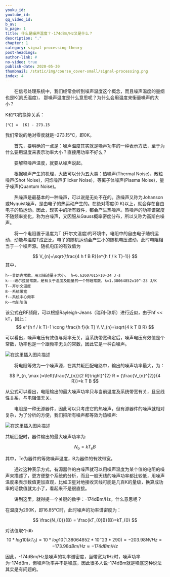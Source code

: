 ```yaml
---
youku_id: 
youtube_id: 
qq_video_id: 
b_av: 
b_page: 1
title: 什么是噪声温度？-174dBm/Hz又是什么？
description: "."
chapter: 1
category: signal-processing-theory
post-headings:
author-link: #
no-video: true
publish-date: 2020-05-30
thumbnail: /static/img/course_cover-small/signal-processing.png
index: 4
---
```



 


&emsp;&emsp;在信号处理系统中，我们经常会听到噪声温度这个概念，而且噪声温度的量纲也是K(凯氏温度)， 那噪声温度是什么意思呢？为什么会用温度来衡量噪声的大小？

K和℃的换算关系：
```
[℃] =  [K] - 273.15
```

我们常说的绝对零度就是−273.15℃，即0K。



&emsp;&emsp;首先，要明确的一点是：噪声温度其实就是噪声功率的一种表示方法，至于为什么要用温度来表示功率大小？直接用功率不好么？

&emsp;&emsp;要解释噪声温度，就要从噪声说起。

&emsp;&emsp;根据噪声产生的机理，大致可以分为五大类：热噪声(Thermal Noise)，散粒噪声(Shot Noise)，闪烁噪声(Flicker Noise)，等离子体噪声(Plasma Noise)，量子噪声(Quantum Noise)。

&emsp;&emsp;热噪声是最基本的一种噪声，可以说是无处不在的。热噪声又称为Johanson或Nyquist噪声，是由电子的热运动产生的。在绝对零度(0 K)以上，就会存在自由电子的热运动。因此，现实中的所有器件，都会产生热噪声。热噪声的功率谱密度不随频率变化，称为白噪声，又因服从Gauss概率密度分布，所以又称为高斯白噪声。


&emsp;&emsp;将一个电阻置于温度为T (开尔文温度)的环境中，电阻中的自由电子随机运动，动能与温度T成正比。电子的随机运动会产生小的随机电压波动，此时电阻相当于一个噪声源。随机电压的有效值为

$$
V_{n}=\sqrt{\frac{4 h f B R}{e^{h f / k T}-1}}
$$
其中，
```
h--普朗克常数，用以描述量子大小， h=6.62607015×10-34 J·s
k---玻尔兹曼常数，是有关于温度及能量的一个物理常数，k=1.38064852x10^-23 J/K
T--开尔文温度
B--系统带宽
f--系统中心频率
R--电阻阻值
```

该公式在RF频段，可以根据Rayleigh-Jeans（瑞利-琼斯）进行近似，由于hf << kT，因此：
$$
e^{h f / k T}-1 \cong \frac{h f}{k T} \\
V_{n}=\sqrt{4 k T B R}
$$

可以看出，噪声电压有效值与频率无关，当系统带宽确定后，噪声电压有效值是个常数，功率也是一个跟频率无关的常数，因此它是一种白噪声。


![在这里插入图片描述](https://img-blog.csdnimg.cn/20200503220609402.png?x-oss-process=image/watermark,type_ZmFuZ3poZW5naGVpdGk,shadow_10,text_aHR0cHM6Ly9ibG9nLmNzZG4ubmV0L3poYW5naGFpanVuMjAxMw==,size_16,color_FFFFFF,t_70#pic_center)



&emsp;&emsp;将电阻等效为一个噪声源，在其共轭匹配电路中，输出的噪声功率最大，为：

$$
P_{n, \max }=\left(\frac{V_{n}}{2 R}\right)^{2} R = {\frac{V_{n}^{2}}{4 R}}=k T B
$$

从公式可以看出，电阻输出的最大噪声功率只与当前温度及系统带宽有关，且呈线性关系，与电阻值无关。


&emsp;&emsp;电阻是一种无源器件，因此可以只考虑它的热噪声，但有源器件的噪声就相对复杂，为了分析的方便，我们把所有噪声都等效为热噪声:

![在这里插入图片描述](https://img-blog.csdnimg.cn/20200503220651730.png#pic_center)


共轭匹配时，器件输出的最大噪声功率为:

$$
N_{o}=k T_{e} B
$$

其中，Te为器件的等效噪声温度，B为器件的有效带宽。

&emsp;&emsp;通过这种表示方式，有源器件的白噪声就可以用噪声温度为某个值的电阻的噪声来描述了，更方便整个系统的分析，而且一般天线的噪声功率都比较低，用噪声温度来表示数值更加直观，比如卫星对地接收天线可能是几百K的量级，换算成功率的话数值就太小了，看起来不是很直接。

&emsp;&emsp;讲到这里，就得提一个关键的数字：-174dBm/Hz。什么意思呢？

在温度为290K，即16.85℃时，此时噪声的功率谱密度为：

$$
\frac{N_{0}}{B} = \frac{kT_{0}B}{B}=kT_{0}
$$

对该值取个db
$$
10*log10(kT_{0}) = 10*log10(1.38064852 * 10^-23 * 290) = -203.98 W/Hz = -173.98 dBm/Hz ≈ -174 dBm/Hz
$$

因此，-174dBm/Hz是噪声的功率谱密度，当带宽为1Hz时，噪声功率为-174dBm，但噪声功率并不是噪底，因此很多人说-174dBm就是噪底这种说法其实是有问题的。














